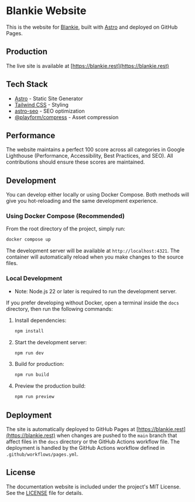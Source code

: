 # Blankie Website

This is the website for [Blankie](https://blankie.rest), built with [Astro](https://astro.build) and deployed on GitHub Pages.

## Production

The live site is available at [https://blankie.rest](https://blankie.rest)

## Tech Stack

- [Astro](https://astro.build) - Static Site Generator
- [Tailwind CSS](https://tailwindcss.com) - Styling
- [astro-seo](https://github.com/jonasmerlin/astro-seo) - SEO optimization
- [@playform/compress](https://github.com/playform/compress) - Asset compression

## Performance

The website maintains a perfect 100 score across all categories in Google Lighthouse (Performance, Accessibility, Best Practices, and SEO). All contributions should ensure these scores are maintained.

## Development

You can develop either locally or using Docker Compose. Both methods will give you hot-reloading and the same development experience.

### Using Docker Compose (Recommended)

From the root directory of the project, simply run:

```bash
docker compose up
```

The development server will be available at `http://localhost:4321`. The container will automatically reload when you make changes to the source files.

### Local Development

- Note: Node.js 22 or later is required to run the development server.

If you prefer developing without Docker, open a terminal inside the `docs` directory, then run the following commands:

1. Install dependencies:

    ```bash
    npm install
    ```

2. Start the development server:

    ```bash
    npm run dev
    ```

3. Build for production:

    ```bash
    npm run build
    ```

4. Preview the production build:

    ```bash
    npm run preview
    ```

## Deployment

The site is automatically deployed to GitHub Pages at [https://blankie.rest](https://blankie.rest) when changes are pushed to the `main` branch that affect files in the `docs` directory or the GitHub Actions workflow file. The deployment is handled by the GitHub Actions workflow defined in `.github/workflows/pages.yml`.

## License

The documentation website is included under the project's MIT License. See the [LICENSE](../LICENSE) file for details.

